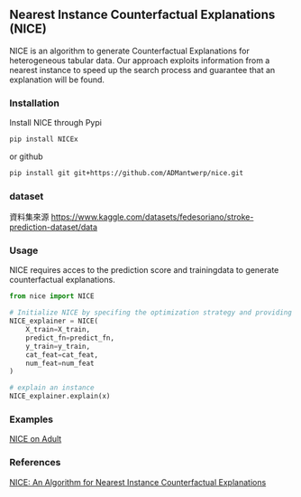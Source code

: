 ## Nearest Instance Counterfactual Explanations (NICE)

NICE is an algorithm to generate Counterfactual Explanations for heterogeneous tabular data. Our approach exploits 
information from a nearest instance to speed up the search process and guarantee that an explanation will be found.

### Installation

Install NICE through Pypi

```bash
pip install NICEx
```

or github

```bash
pip install git git+https://github.com/ADMantwerp/nice.git 
```
### dataset
資料集來源 https://www.kaggle.com/datasets/fedesoriano/stroke-prediction-dataset/data
### Usage

NICE requires acces to the prediction score and trainingdata to generate counterfactual explanations.
```python
from nice import NICE

# Initialize NICE by specifing the optimization strategy and providing the training data and predictive model.
NICE_explainer = NICE(
    X_train=X_train,
    predict_fn=predict_fn,
    y_train=y_train,
    cat_feat=cat_feat,
    num_feat=num_feat
)

# explain an instance
NICE_explainer.explain(x)
```

### Examples
 [NICE on Adult](https://github.com/DBrughmans/NICE/blob/master/examples/NICE_adult.ipynb)
 
### References
[NICE: An Algorithm for Nearest Instance Counterfactual Explanations](https://arxiv.org/abs/2104.07411)
